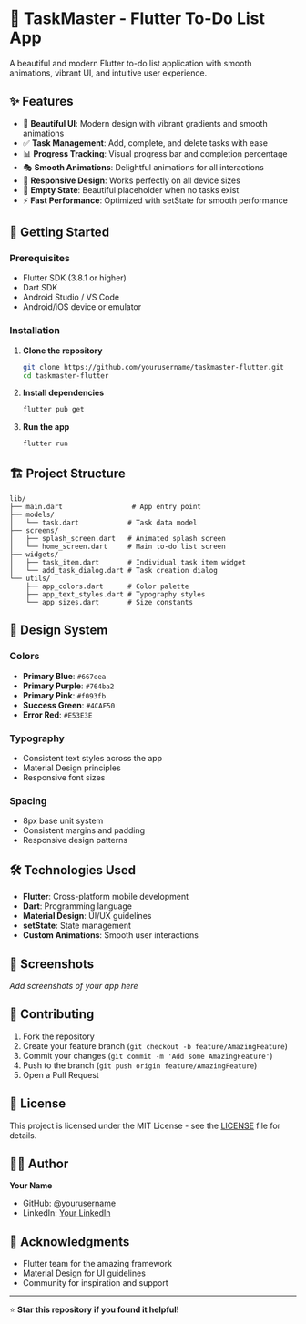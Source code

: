 # 📱 TaskMaster - Flutter To-Do List App

A beautiful and modern Flutter to-do list application with smooth animations, vibrant UI, and intuitive user experience.

## ✨ Features

- 🎨 **Beautiful UI**: Modern design with vibrant gradients and smooth animations
- ✅ **Task Management**: Add, complete, and delete tasks with ease
- 📊 **Progress Tracking**: Visual progress bar and completion percentage
- 🎭 **Smooth Animations**: Delightful animations for all interactions
- 📱 **Responsive Design**: Works perfectly on all device sizes
- 🎯 **Empty State**: Beautiful placeholder when no tasks exist
- ⚡ **Fast Performance**: Optimized with setState for smooth performance

## 🚀 Getting Started

### Prerequisites

- Flutter SDK (3.8.1 or higher)
- Dart SDK
- Android Studio / VS Code
- Android/iOS device or emulator

### Installation

1. **Clone the repository**
   ```bash
   git clone https://github.com/yourusername/taskmaster-flutter.git
   cd taskmaster-flutter
   ```

2. **Install dependencies**
   ```bash
   flutter pub get
   ```

3. **Run the app**
   ```bash
   flutter run
   ```

## 🏗️ Project Structure

```
lib/
├── main.dart                 # App entry point
├── models/
│   └── task.dart            # Task data model
├── screens/
│   ├── splash_screen.dart   # Animated splash screen
│   └── home_screen.dart     # Main to-do list screen
├── widgets/
│   ├── task_item.dart       # Individual task item widget
│   └── add_task_dialog.dart # Task creation dialog
└── utils/
    ├── app_colors.dart      # Color palette
    ├── app_text_styles.dart # Typography styles
    └── app_sizes.dart       # Size constants
```

## 🎨 Design System

### Colors
- **Primary Blue**: `#667eea`
- **Primary Purple**: `#764ba2`
- **Primary Pink**: `#f093fb`
- **Success Green**: `#4CAF50`
- **Error Red**: `#E53E3E`

### Typography
- Consistent text styles across the app
- Material Design principles
- Responsive font sizes

### Spacing
- 8px base unit system
- Consistent margins and padding
- Responsive design patterns

## 🛠️ Technologies Used

- **Flutter**: Cross-platform mobile development
- **Dart**: Programming language
- **Material Design**: UI/UX guidelines
- **setState**: State management
- **Custom Animations**: Smooth user interactions

## 📱 Screenshots

*Add screenshots of your app here*

## 🤝 Contributing

1. Fork the repository
2. Create your feature branch (`git checkout -b feature/AmazingFeature`)
3. Commit your changes (`git commit -m 'Add some AmazingFeature'`)
4. Push to the branch (`git push origin feature/AmazingFeature`)
5. Open a Pull Request

## 📄 License

This project is licensed under the MIT License - see the [LICENSE](LICENSE) file for details.

## 👨‍💻 Author

**Your Name**
- GitHub: [@yourusername](https://github.com/yourusername)
- LinkedIn: [Your LinkedIn](https://linkedin.com/in/yourprofile)

## 🙏 Acknowledgments

- Flutter team for the amazing framework
- Material Design for UI guidelines
- Community for inspiration and support

---

⭐ **Star this repository if you found it helpful!**